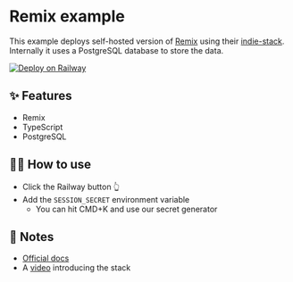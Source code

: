 # Remix example

This example deploys self-hosted version of [Remix](https://remix.run/) using their [indie-stack](https://github.com/remix-run/indie-stack). Internally it uses a PostgreSQL database to store the data.

[![Deploy on Railway](https://railway.app/button.svg)](https://railway.app/new/template/remix?referralCode=faraz)

## ✨ Features

- Remix
- TypeScript
- PostgreSQL

## 💁‍♀️ How to use

- Click the Railway button 👆
- Add the `SESSION_SECRET` environment variable
  - You can hit CMD+K and use our secret generator

## 📝 Notes

- [Official docs](https://remix.run/docs/en/v1)
- A [video](https://www.youtube.com/watch?v=1uebyGwAGvg) introducing the stack
